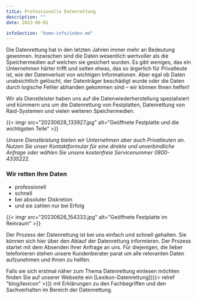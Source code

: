 ```yaml
---
titLe: Professionelle Datenrettung
description: ""
date: 2023-06-01

infoSection: "home-info/index.md"
---
```


Die Datenrettung hat in den letzten Jahren immer mehr an Bedeutung gewonnen. Inzwischen sind die Daten wesentlich wertvoller als die Speichermedien auf welchen sie gesichert wurden. Es gibt weniges, das ein Unternehmen härter trifft und selten etwas, das so ärgerlich für Privatleute ist, wie der Datenverlust von wichtigen Informationen. Aber egal ob Daten unabsichtlich gelöscht, der Datenträger beschädigt wurde oder die Daten durch logische Fehler abhanden gekommen sind – wir können Ihnen helfen!

Wir als Dienstleister haben uns auf die Datenwiederherstellung spezialisiert und kümmern uns um die Datenrettung von Festplatten, Datenrettung von Raid-Systemen und vielen weiteren Speichermedien.

{{< imgr src="20230628_133927.jpg" alt="Geöffnete Festplatte und die wichtigsten Teile" >}}

*Unsere Dienstleistung bieten wir Unternehmen aber auch Privatleuten an. Nutzen Sie unser Kontaktformular für eine direkte und unverbindliche Anfrage oder wählen Sie unsere kostenfreie Servicenummer 0800-4335222.*

### Wir retten Ihre Daten

- professionell
- schnell
- bei absoluter Diskretion
- und sie zahlen nur bei Erfolg

{{< imgr src="20230626_154333.jpg" alt="Geöffnete Festplatte im Reinraum" >}}

Der Prozess der Datenrettung ist bei uns einfach und schnell gehalten. Sie können sich hier über den Ablauf der Datenrettung informieren. Der Prozess startet mit dem Absenden Ihrer Anfrage an uns. Für diejenigen, die lieber telefonieren stehen unsere Kundenberater parat um alle relevanten Daten aufzunehmen und Ihnen zu helfen.

Falls sie sich erstmal näher zum Thema Datenrettung einlesen möchten finden Sie auf unserer Webseite ein [Lexikon-Datenrettung]({{< relref "blog/lexicon" >}}) mit Erklärungen zu den Fachbegriffen und den Sachverhalten im Bereich der Datenrettung.
